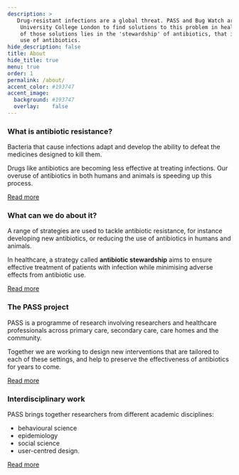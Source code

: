 ```yaml
---
description: >
   Drug-resistant infections are a global threat. PASS and Bug Watch are research studies led by 
    University College London to find solutions to this problem in healthcare environments. One 
    of those solutions lies in the 'stewardship' of antibiotics, that is: the safe and effective 
    use of antibiotics.
hide_description: false
title: About
hide_title: true
menu: true
order: 1
permalink: /about/
accent_color: #193747
accent_image:
  background: #193747
  overlay:    false
---
```



<section id="about" class="tiles">
    <div class="container">
        <div class="flex text-center">
            <div class="p-2 flex-grow-300">
                <h3>What is antibiotic resistance?</h3>
                <p>Bacteria that cause infections adapt and develop the ability to defeat the medicines
                    designed to kill them. </p>
                <p>Drugs like antibiotics are becoming less effective at treating infections.
                    Our overuse of antibiotics in both humans and animals is speeding up this process.</p>
                <p class="read-more">
                   <a href="/about/antibiotic-resistance">Read more</a>
                </p>
            </div>
            <div class="p-2 flex-grow-300">
                <h3>What can we do about it?</h3>
                <p>A range of strategies are used to tackle antibiotic resistance, 
                for instance developing new antibiotics, or reducing the use of 
                antibiotics in humans and animals.</p>
                <p>In healthcare, a strategy called <strong>antibiotic stewardship</strong>
                 aims to ensure effective treatment of patients with infection 
                while minimising adverse effects from antibiotic use.</p>
                <p class="read-more">
                    <a href="/about/tackling-antibiotic-resistance">Read more</a>
                </p>
            </div>
            <div class="p-2 flex-grow-300">
                <h3>The PASS project</h3>
                <p>PASS is a programme of research involving researchers and healthcare professionals
                 across primary care, secondary care, care homes and the community.</p>
                <p>Together we are working to design new interventions that are tailored to each 
                of these settings, and help to preserve the effectiveness of antibiotics for years to come.</p>
                <p class="read-more">
                    <a href="/about/pass-project">Read more</a>
                </p>
            </div>
            <div id="interdisciplinary-work" class="p-2 flex-grow-300">
                <h3>Interdisciplinary work</h3>
                <p>PASS brings together researchers from different academic disciplines:</p>
                <ul>
                    <li>behavioural science</li>
                    <li>epidemiology</li>
                    <li>social science</li>
                    <li>user-centred design.</li>
                </ul>
                <div class="read-more">
                    <a href="/about/interdisciplinary-work">Read more</a>
                </div>
            </div>
        </div>
    </div>
</section>
 



 